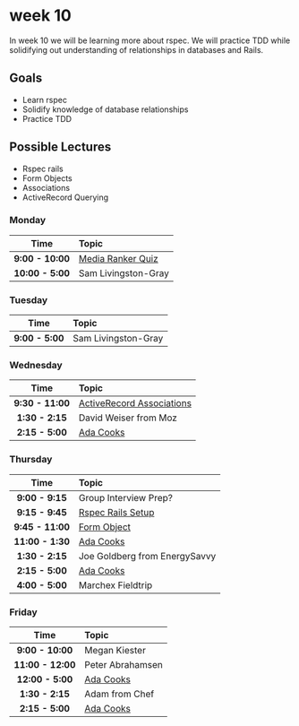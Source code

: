 # week 10

In week 10 we will be learning more about rspec. We will practice TDD while solidifying
out understanding of relationships in databases and Rails.

## Goals
- Learn rspec
- Solidify knowledge of database relationships
- Practice TDD

## Possible Lectures
- Rspec rails
- Form Objects
- Associations
- ActiveRecord Querying

### Monday

| Time                | Topic               |
|:-------------------:|:--------------------|
| **9:00 - 10:00**     | [Media Ranker Quiz](https://canvas.instructure.com/courses/881804/quizzes/1083242)            |
| **10:00 - 5:00**     | Sam Livingston-Gray            |


### Tuesday

| Time                | Topic               |
|:-------------------:|:--------------------|
| **9:00 - 5:00**     | Sam Livingston-Gray            |

### Wednesday

| Time              | Topic               |
|:-----------------:|:--------------------|
| **9:30 - 11:00**     | [ActiveRecord Associations](wednesday/active-record-associations.md)       |
| **1:30 - 2:15**     | David Weiser from Moz       |
| **2:15 - 5:00**     | [Ada Cooks](ada-cooks-mini.md)       |

### Thursday

| Time              | Topic               |
|:-----------------:|:--------------------|
| **9:00 - 9:15**     | Group Interview Prep?       |
| **9:15 - 9:45**     | [Rspec Rails Setup](https://github.com/rspec/rspec-rails)      |
| **9:45 - 11:00**     | [Form Object](thursday/form-objects.md) |
| **11:00 - 1:30**     | [Ada Cooks](ada-cooks-mini.md)       |
| **1:30 - 2:15**     | Joe Goldberg from EnergySavvy       |
| **2:15 - 5:00**     | [Ada Cooks](ada-cooks-mini.md)       |
| **4:00 - 5:00**     | Marchex Fieldtrip       |

### Friday

| Time              | Topic               |
|:-----------------:|:--------------------|
| **9:00 - 10:00**     | Megan Kiester       |
| **11:00 - 12:00**     | Peter Abrahamsen       |
| **12:00 - 5:00**     | [Ada Cooks](ada-cooks-mini.md)       |
| **1:30 - 2:15**     | Adam from Chef       |
| **2:15 - 5:00**     | [Ada Cooks](ada-cooks-mini.md)       |
